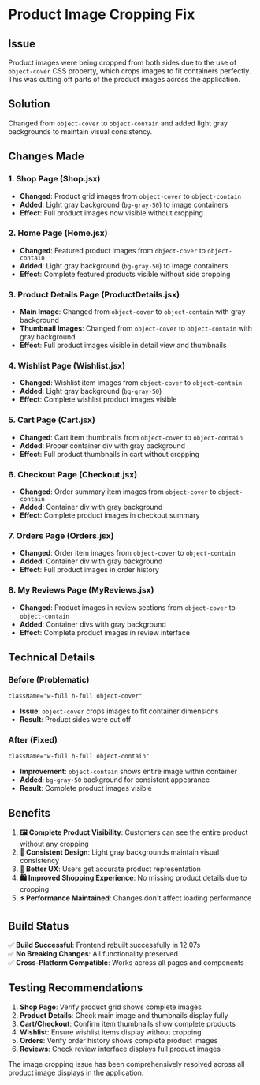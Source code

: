 # Product Image Cropping Fix

## Issue
Product images were being cropped from both sides due to the use of `object-cover` CSS property, which crops images to fit containers perfectly. This was cutting off parts of the product images across the application.

## Solution
Changed from `object-cover` to `object-contain` and added light gray backgrounds to maintain visual consistency.

## Changes Made

### 1. **Shop Page (Shop.jsx)**
- **Changed**: Product grid images from `object-cover` to `object-contain`
- **Added**: Light gray background (`bg-gray-50`) to image containers
- **Effect**: Full product images now visible without cropping

### 2. **Home Page (Home.jsx)**
- **Changed**: Featured product images from `object-cover` to `object-contain`
- **Added**: Light gray background (`bg-gray-50`) to image containers
- **Effect**: Complete featured products visible without side cropping

### 3. **Product Details Page (ProductDetails.jsx)**
- **Main Image**: Changed from `object-cover` to `object-contain` with gray background
- **Thumbnail Images**: Changed from `object-cover` to `object-contain` with gray background
- **Effect**: Full product images visible in detail view and thumbnails

### 4. **Wishlist Page (Wishlist.jsx)**
- **Changed**: Wishlist item images from `object-cover` to `object-contain`
- **Added**: Light gray background (`bg-gray-50`)
- **Effect**: Complete wishlist product images visible

### 5. **Cart Page (Cart.jsx)**
- **Changed**: Cart item thumbnails from `object-cover` to `object-contain`
- **Added**: Proper container div with gray background
- **Effect**: Full product thumbnails in cart without cropping

### 6. **Checkout Page (Checkout.jsx)**
- **Changed**: Order summary item images from `object-cover` to `object-contain`
- **Added**: Container div with gray background
- **Effect**: Complete product images in checkout summary

### 7. **Orders Page (Orders.jsx)**
- **Changed**: Order item images from `object-cover` to `object-contain`
- **Added**: Container div with gray background
- **Effect**: Full product images in order history

### 8. **My Reviews Page (MyReviews.jsx)**
- **Changed**: Product images in review sections from `object-cover` to `object-contain`
- **Added**: Container divs with gray background
- **Effect**: Complete product images in review interface

## Technical Details

### Before (Problematic)
```css
className="w-full h-full object-cover"
```
- **Issue**: `object-cover` crops images to fit container dimensions
- **Result**: Product sides were cut off

### After (Fixed)
```css
className="w-full h-full object-contain"
```
- **Improvement**: `object-contain` shows entire image within container
- **Added**: `bg-gray-50` background for consistent appearance
- **Result**: Complete product images visible

## Benefits

1. **🖼️ Complete Product Visibility**: Customers can see the entire product without any cropping
2. **🎨 Consistent Design**: Light gray backgrounds maintain visual consistency
3. **📱 Better UX**: Users get accurate product representation
4. **🛍️ Improved Shopping Experience**: No missing product details due to cropping
5. **⚡ Performance Maintained**: Changes don't affect loading performance

## Build Status
✅ **Build Successful**: Frontend rebuilt successfully in 12.07s  
✅ **No Breaking Changes**: All functionality preserved  
✅ **Cross-Platform Compatible**: Works across all pages and components

## Testing Recommendations

1. **Shop Page**: Verify product grid shows complete images
2. **Product Details**: Check main image and thumbnails display fully
3. **Cart/Checkout**: Confirm item thumbnails show complete products
4. **Wishlist**: Ensure wishlist items display without cropping
5. **Orders**: Verify order history shows complete product images
6. **Reviews**: Check review interface displays full product images

The image cropping issue has been comprehensively resolved across all product image displays in the application.
